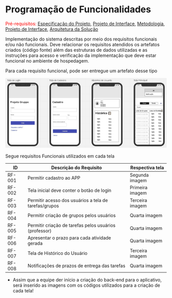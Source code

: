 # Programação de Funcionalidades

<span style="color:red">Pré-requisitos: <a href="2-Especificação do Projeto.md"> Especificação do Projeto</a></span>, <a href="3-Projeto de Interface.md"> Projeto de Interface</a>, <a href="4-Metodologia.md"> Metodologia</a>, <a href="3-Projeto de Interface.md"> Projeto de Interface</a>, <a href="5-Arquitetura da Solução.md"> Arquitetura da Solução</a>

Implementação do sistema descritas por meio dos requisitos funcionais e/ou não funcionais. Deve relacionar os requisitos atendidos os artefatos criados (código fonte) além das estruturas de dados utilizadas e as instruções para acesso e verificação da implementação que deve estar funcional no ambiente de hospedagem.

Para cada requisito funcional, pode ser entregue um artefato desse tipo

![Exemplo de Wireframe](img/Wareframe.jpg)

Segue requisitos Funcionais utilizados em cada tela

| ID     | Descrição do Requisito                                 | Respectiva tela      |
| ------ | ------------------------------------------------------ | ---------------------|
| RF-001 | Permitir cadastro ao APP                               | Segunda imagem       |
| RF-002 | Tela inicial deve conter o botão de login              | Primeira imagem      |
| RF-003 | Permitir acesso dos usuários a tela de tarefas/grupos  | Terceira imagem      |
| RF-004 | Permitir criação de grupos pelos usuários              | Quarta imagem        |
| RF-005 | Permitir criação de tarefas pelos usuários (professor) | Quarta imagem        |
| RF-006 | Apresentar o prazo para cada atividade gerada          | Quarta imagem        |
| RF-007 | Tela de Histórico do Usuário                           | Terceira imagem      |
| RF-008 | Notificações de prazos de entrega das tarefas          | Quarta imagem        |

- Assim que a equipe der início a criação do back-end para o aplicativo, será inserido as imagens com os códigos utilizados para a criação de cada tela!

